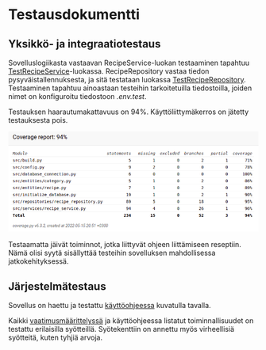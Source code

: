 # Testausdokumentti

## Yksikkö- ja integraatiotestaus

Sovelluslogiikasta vastaavan RecipeService-luokan testaaminen tapahtuu [TestRecipeService](https://github.com/annehavunen/ot-harjoitustyo/blob/master/src/tests/recipe_service_test.py)-luokassa.
RecipeRepository vastaa tiedon pysyväistallennuksesta, ja sitä testataan luokassa [TestRecipeRepository](https://github.com/annehavunen/ot-harjoitustyo/blob/master/src/tests/recipe_repository_test.py).
Testaaminen tapahtuu ainoastaan testeihin tarkoitetuilla tiedostoilla,
joiden nimet on konfiguroitu tiedostoon *.env.test*.

Testauksen haarautumakattavuus on 94%. Käyttöliittymäkerros on jätetty testauksesta pois.

![testauskattavuus](./kuvat/testikattavuus.png)

Testaamatta jäivät toiminnot, jotka liittyvät ohjeen liittämiseen reseptiin.
Nämä olisi syytä sisällyttää testeihin sovelluksen mahdollisessa jatkokehityksessä.

## Järjestelmätestaus

Sovellus on haettu ja testattu [käyttöohjeessa](https://github.com/annehavunen/ot-harjoitustyo/blob/master/dokumentaatio/kayttoohje.md) kuvatulla tavalla.

Kaikki [vaatimusmäärittelyssä](https://github.com/annehavunen/ot-harjoitustyo/blob/master/dokumentaatio/vaatimusmaarittely.md)
ja käyttöohjeessa listatut toiminnallisuudet on testattu erilaisilla syötteillä.
Syötekenttiin on annettu myös virheellisiä syötteitä, kuten tyhjiä arvoja.

